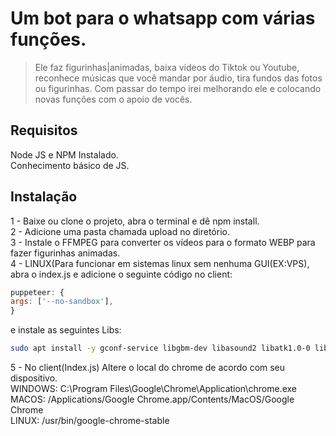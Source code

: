 # Um bot para o whatsapp com várias funções.
> Ele faz figurinhas|animadas, baixa vídeos do Tiktok ou Youtube, reconhece músicas que você mandar por áudio, tira fundos das fotos ou figurinhas. Com passar do tempo irei melhorando ele e colocando novas funções com o apoio de vocês.
## Requisitos
Node JS e NPM Instalado. <br>
Conhecimento básico de JS. <br>
## Instalação
1 - Baixe ou clone o projeto, abra o terminal e dê npm install. <br>
2 - Adicione uma pasta chamada upload no diretório. <br>
3 - Instale o FFMPEG para converter os vídeos para o formato WEBP para fazer figurinhas animadas. <br>
4 - LINUX(Para funcionar em sistemas linux sem nenhuma GUI(EX:VPS), abra o index.js e adicione o seguinte código no client: 
```js
puppeteer: {	
args: ['--no-sandbox'],
}
```
e instale as seguintes Libs: <br>
```bash 
sudo apt install -y gconf-service libgbm-dev libasound2 libatk1.0-0 libc6 libcairo2 libcups2 libdbus-1-3 libexpat1 libfontconfig1 libgcc1 libgconf-2-4 libgdk-pixbuf2.0-0 libglib2.0-0 libgtk-3-0 libnspr4 libpango-1.0-0 libpangocairo-1.0-0 libstdc++6 libx11-6 libx11-xcb1 libxcb1 libxcomposite1 libxcursor1 libxdamage1 libxext6 libxfixes3 libxi6 libxrandr2 libxrender1 libxss1 libxtst6 ca-certificates fonts-liberation libappindicator1 libnss3 lsb-release xdg-utils wget

```

5 - No client(Index.js) Altere o local do chrome de acordo com seu dispositivo. <br>
WINDOWS: C:\\Program Files\\Google\\Chrome\\Application\\chrome.exe <br>
MACOS: /Applications/Google Chrome.app/Contents/MacOS/Google Chrome <br>
LINUX: /usr/bin/google-chrome-stable <br>
